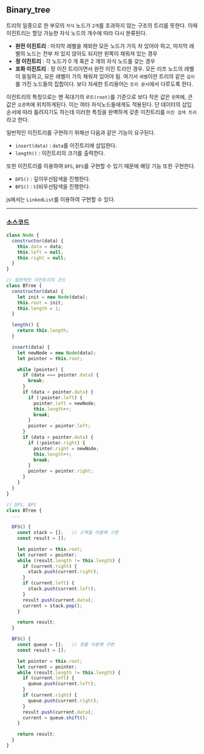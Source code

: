 ## Binary_tree

트리의 일종으로 한 부모의 `자식` 노드가 `2개`를 초과하지 않는 구조의 트리를 뜻한다. 이때 이진트리는 할당 가능한 자식 노드의 개수에 따라 다시 분류된다.

- **완전 이진트리** : 마지막 레벨을 제외한 모든 노드가 가득 차 있어야 하고, 마지막 레벨의 노드는 전부 차 있지 않아도 되지만 왼쪽이 채워져 있는 경우
- **정 이진트리** : 각 노드가 0 개 혹은 2 개의 자식 노드를 갖는 경우
- **포화 이진트리** : 정 이진 트리이면서 완전 이진 트리인 경우. 모든 리프 노드의 레벨이 동일하고, 모든 레벨이 가득 채워져 있어야 됨.
  여기서 `레벨`이란 트리의 같은 `깊이`를 가진 노드들의 집합이다. 보다 자세한 트리용어는 `트리 문서`에서 다루도록 한다.

이진트리의 특징으로는 맨 꼭대기의 `루트(root)`를 기준으로 보다 작은 값은 `왼쪽`에, 큰 값은 `오른쪽`에 위치하게된다. 이는 여타 자식노드들에게도 적용된다. 단 데이터의 삽입 순서에 따라 틀려지기도 하는데 이러한 특징을 완벽하게 갖춘 이진트리를 `이진 검색 트리`라고 한다.

일반적인 이진트리를 구현하기 위해선 다음과 같은 기능이 요구된다.

- `insert(data)` : `data`를 이진트리에 삽입한다.
- `length()` : 이진트리의 크기를 출력한다.

또한 이진트리를 이용하여 `DFS`, `BFS`를 구현할 수 있기 때문에 해당 기능 또한 구현한다.

- `DFS()` : 깊이우선탐색을 진행한다.
- `BFS()` : 너비우선탐색을 진행한다.

js에서는 `LinkedList`를 이용하여 구현할 수 있다.

---

### 소스코드

```javascript
class Node {
  constructor(data) {
    this.data = data;
    this.left = null;
    this.right = null;
  }
}

// 일반적인 이진트리의 코드
class BTree {
  constructor(data) {
    let init = new Node(data);
    this.root = init;
    this.length = 1;
  }

  length() {
    return this.length;
  }

  insert(data) {
    let newNode = new Node(data);
    let pointer = this.root;

    while (pointer) {
      if (data === pointer.data) {
        break;
      }
      if (data < pointer.data) {
        if (!pointer.left) {
          pointer.left = newNode;
          this.length++;
          break;
        }
        pointer = pointer.left;
      }
      if (data > pointer.data) {
        if (!pointer.right) {
          pointer.right = newNode;
          this.length++;
          break;
        }
        pointer = pointer.right;
      }
    }
  }
}
```

```javascript
// DFS, BFS
class BTree {
  ...

  DFS() {
    const stack = [];   // 스택을 이용해 구현
    const result = [];

    let pointer = this.root;
    let current = pointer;
    while (result.length != this.length) {
      if (current.right) {
        stack.push(current.right);
      }
      if (current.left) {
        stack.push(current.left);
      }
      result.push(current.data);
      current = stack.pop();
    }

    return result;
  }

  BFS() {
    const queue = [];   // 큐를 이용해 구현
    const result = [];

    let pointer = this.root;
    let current = pointer;
    while (result.length != this.length) {
      if (current.left) {
        queue.push(current.left);
      }
      if (current.right) {
        queue.push(current.right);
      }
      result.push(current.data);
      current = queue.shift();
    }

    return result;
  }
}
```
